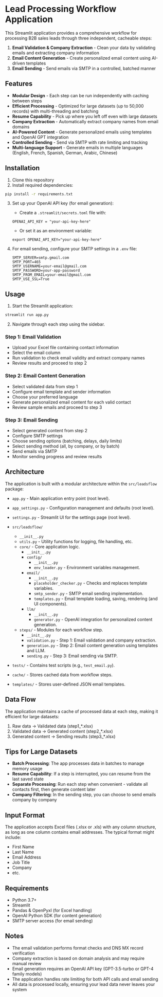 # Lead Processing Workflow Application

This Streamlit application provides a comprehensive workflow for processing B2B sales leads through three independent, cacheable steps:

1. **Email Validation & Company Extraction** - Clean your data by validating emails and extracting company information
2. **Email Content Generation** - Create personalized email content using AI-driven templates
3. **Email Sending** - Send emails via SMTP in a controlled, batched manner

## Features

- **Modular Design** - Each step can be run independently with caching between steps
- **Efficient Processing** - Optimized for large datasets (up to 50,000 records) with multi-threading and batching
- **Resume Capability** - Pick up where you left off even with large datasets
- **Company Extraction** - Automatically extract company names from email domains
- **AI-Powered Content** - Generate personalized emails using templates and OpenAI GPT integration
- **Controlled Sending** - Send via SMTP with rate limiting and tracking
- **Multi-language Support** - Generate emails in multiple languages (English, French, Spanish, German, Arabic, Chinese)

## Installation

1. Clone this repository
2. Install required dependencies:

```bash
pip install -r requirements.txt
```

3. Set up your OpenAI API key (for email generation):
   - Create a `.streamlit/secrets.toml` file with:
   ```
   OPENAI_API_KEY = "your-api-key-here"
   ```
   - Or set it as an environment variable:
   ```
   export OPENAI_API_KEY="your-api-key-here"
   ```

4. For email sending, configure your SMTP settings in a `.env` file:
   ```
   SMTP_SERVER=smtp.gmail.com
   SMTP_PORT=465
   SMTP_USERNAME=your-email@gmail.com
   SMTP_PASSWORD=your-app-password
   SMTP_FROM_EMAIL=your-email@gmail.com
   SMTP_USE_SSL=True
   ```

## Usage

1. Start the Streamlit application:

```bash
streamlit run app.py
```

2. Navigate through each step using the sidebar.

### Step 1: Email Validation

- Upload your Excel file containing contact information
- Select the email column
- Run validation to check email validity and extract company names
- Review results and proceed to step 2

### Step 2: Email Content Generation

- Select validated data from step 1
- Configure email template and sender information
- Choose your preferred language
- Generate personalized email content for each valid contact
- Review sample emails and proceed to step 3

### Step 3: Email Sending

- Select generated content from step 2
- Configure SMTP settings
- Choose sending options (batching, delays, daily limits)
- Select sending method (all, by company, or by batch)
- Send emails via SMTP
- Monitor sending progress and review results

## Architecture

The application is built with a modular architecture within the `src/leadsflow` package:

- `app.py` - Main application entry point (root level).
- `app_settings.py` - Configuration management and defaults (root level).
- `settings.py` - Streamlit UI for the settings page (root level).

- `src/leadsflow/`
  - `__init__.py`
  - `utils.py` - Utility functions for logging, file handling, etc.
  - `core/` - Core application logic.
    - `__init__.py`
    - `config/`
      - `__init__.py`
      - `env_loader.py` - Environment variables management.
    - `email/`
      - `__init__.py`
      - `placeholder_checker.py` - Checks and replaces template variables.
      - `smtp_sender.py` - SMTP email sending implementation.
      - `templates.py` - Email template loading, saving, rendering (and UI components).
    - `llm/`
      - `__init__.py`
      - `generator.py` - OpenAI integration for personalized content generation.
  - `steps/` - Modules for each workflow step.
    - `__init__.py`
    - `validation.py` - Step 1: Email validation and company extraction.
    - `generation.py` - Step 2: Email content generation using templates and LLM.
    - `sending.py` - Step 3: Email sending via SMTP.

- `tests/` - Contains test scripts (e.g., `test_email.py`).
- `cache/` - Stores cached data from workflow steps.
- `templates/` - Stores user-defined JSON email templates.

## Data Flow

The application maintains a cache of processed data at each step, making it efficient for large datasets:

1. Raw data → Validated data (step1_*.xlsx)
2. Validated data → Generated content (step2_*.xlsx)
3. Generated content → Sending results (step3_*.xlsx)

## Tips for Large Datasets

- **Batch Processing**: The app processes data in batches to manage memory usage
- **Resume Capability**: If a step is interrupted, you can resume from the last saved state
- **Separate Processing**: Run each step when convenient - validate all contacts first, then generate content later
- **Company Filtering**: In the sending step, you can choose to send emails company by company

## Input Format

The application accepts Excel files (.xlsx or .xls) with any column structure, as long as one column contains email addresses. The typical format might include:

- First Name
- Last Name
- Email Address
- Job Title
- Company
- etc.

## Requirements

- Python 3.7+
- Streamlit
- Pandas & OpenPyxl (for Excel handling)
- OpenAI Python SDK (for content generation)
- SMTP server access (for email sending)

## Notes

- The email validation performs format checks and DNS MX record verification
- Company extraction is based on domain analysis and may require manual review
- Email generation requires an OpenAI API key (GPT-3.5-turbo or GPT-4 family models)
- The application handles rate limiting for both API calls and email sending
- All data is processed locally, ensuring your lead data never leaves your system